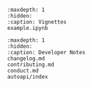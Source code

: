 ```{include} ../README.md
```

```{toctree}
:maxdepth: 1
:hidden:
:caption: Vignettes
example.ipynb
```

```{toctree}
:maxdepth: 1
:hidden:
:caption: Developer Notes
changelog.md
contributing.md
conduct.md
autoapi/index
```